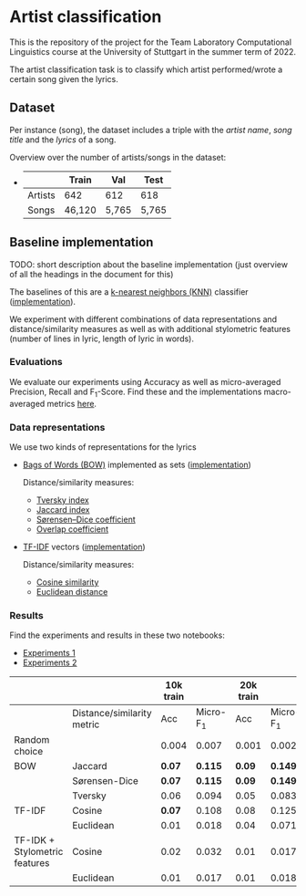 # Artist classification
This is the repository of the project for the Team Laboratory Computational Linguistics course at the University of Stuttgart in the summer term of 2022. 

The artist classification task is to classify which artist performed/wrote a certain song given the lyrics.

## Dataset

Per instance (song), the dataset includes a triple with the *artist name*, *song title* and the *lyrics* of a song. 

Overview over the number of artists/songs in the dataset:
- | | Train | Val | Test |
    --- | --- | --- | --- |
    Artists | 642 | 612 | 618 |
    Songs | 46,120 | 5,765| 5,765|

## Baseline implementation
TODO: short description about the baseline implementation (just overview of all the headings in the document for this)

The baselines of this are a [k-nearest neighbors (KNN)](https://en.wikipedia.org/wiki/K-nearest_neighbors_algorithm) classifier ([implementation](./src/classifiers/knn.py)).

We experiment with different combinations of data representations and distance/similarity measures as well as with additional stylometric features (number of lines in lyric, length of lyric in words).

### Evaluations
We evaluate our experiments using Accuracy as well as micro-averaged Precision, Recall and F<sub>1</sub>-Score. Find these and the implementations macro-averaged metrics [here](./src/evaluation/evaluation.py).


### Data representations
We use two kinds of representations for the lyrics
- [Bags of Words (BOW)](https://en.wikipedia.org/wiki/Bag-of-words_model) implemented as sets ([implementation](./src/data_representations/bow.py))

    Distance/similarity measures:
    - [Tversky index](https://en.wikipedia.org/wiki/Tversky_index)
    - [Jaccard index](https://en.wikipedia.org/wiki/Jaccard_index)
    - [Sørensen–Dice coefficient](https://en.wikipedia.org/wiki/S%C3%B8rensen%E2%80%93Dice_coefficient)
    - [Overlap coefficient](https://en.wikipedia.org/wiki/Overlap_coefficient)

- [TF-IDF](https://en.wikipedia.org/wiki/Tf%E2%80%93idf) vectors ([implementation](./src/data_representations/tf_idf.py))

    Distance/similarity measures:
    - [Cosine similarity](https://en.wikipedia.org/wiki/Cosine_similarity)
    - [Euclidean distance](https://en.wikipedia.org/wiki/Euclidean_distance)

### Results
Find the experiments and results in these two notebooks: 
- [Experiments 1](./notebooks/experiments.ipynb)
- [Experiments 2](./notebooks/experiments_server.ipynb)

|                      |                            | 10k train |           | 20k train |           |
|----------------------|----------------------------|-----------|-----------|-----------|-----------|
|                      | Distance/similarity metric | Acc       | Micro-F<sub>1</sub> | Acc       | Micro-F<sub>1</sub> |
| Random choice        |                            | 0.004     | 0.007     | 0.001     | 0.002     |
| BOW                  | Jaccard                    | **0.07**  | **0.115** | **0.09**  | **0.149** |
|                      | Sørensen-Dice              | **0.07**  | **0.115** | **0.09**  | **0.149** |
|                      | Tversky                    | 0.06      | 0.094     | 0.05      | 0.083     |
| TF-IDF               | Cosine                     | **0.07**      | 0.108     | 0.08      | 0.125     |
|                      | Euclidean                  | 0.01      | 0.018     | 0.04      | 0.071     |
| TF-IDK + Stylometric features| Cosine                     | 0.02      | 0.032     | 0.01      | 0.017     |
|                      | Euclidean                  | 0.01      | 0.017     | 0.01      | 0.018     |
